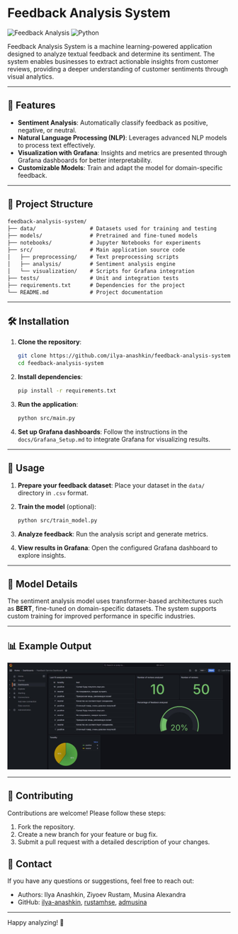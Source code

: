 # Feedback Analysis System

![Feedback Analysis](https://img.shields.io/badge/-Sentiment%20Analysis-blue?style=flat-square)
![Python](https://img.shields.io/badge/Python-3.x-blue.svg)

Feedback Analysis System is a machine learning-powered application designed to analyze textual feedback and determine its sentiment. The system enables businesses to extract actionable insights from customer reviews, providing a deeper understanding of customer sentiments through visual analytics.

---

## 🚀 Features

- **Sentiment Analysis**: Automatically classify feedback as positive, negative, or neutral.
- **Natural Language Processing (NLP)**: Leverages advanced NLP models to process text effectively.
- **Visualization with Grafana**: Insights and metrics are presented through Grafana dashboards for better interpretability.
- **Customizable Models**: Train and adapt the model for domain-specific feedback.

---

## 📂 Project Structure

```
feedback-analysis-system/
├── data/                 # Datasets used for training and testing
├── models/               # Pretrained and fine-tuned models
├── notebooks/            # Jupyter Notebooks for experiments
├── src/                  # Main application source code
│   ├── preprocessing/    # Text preprocessing scripts
│   ├── analysis/         # Sentiment analysis engine
│   └── visualization/    # Scripts for Grafana integration
├── tests/                # Unit and integration tests
├── requirements.txt      # Dependencies for the project
└── README.md             # Project documentation
```


---

## 🛠️ Installation

1. **Clone the repository**:
   ```bash
   git clone https://github.com/ilya-anashkin/feedback-analysis-system.git
   cd feedback-analysis-system
   ```

2. **Install dependencies**:
   ```bash
   pip install -r requirements.txt
   ```

3. **Run the application**:
   ```bash
   python src/main.py
   ```

4. **Set up Grafana dashboards**:
   Follow the instructions in the `docs/Grafana_Setup.md` to integrate Grafana for visualizing results.

---

## 🎯 Usage

1. **Prepare your feedback dataset**:
   Place your dataset in the `data/` directory in `.csv` format.

2. **Train the model** (optional):
   ```bash
   python src/train_model.py
   ```

3. **Analyze feedback**:
   Run the analysis script and generate metrics.

4. **View results in Grafana**:
   Open the configured Grafana dashboard to explore insights.

---

## 🧠 Model Details

The sentiment analysis model uses transformer-based architectures such as **BERT**, fine-tuned on domain-specific datasets. The system supports custom training for improved performance in specific industries.

---

## 📊 Example Output

![Grafana Dashboard](photo_2024-12-02_15-38-41.jpg)

---

## 🤝 Contributing

Contributions are welcome! Please follow these steps:

1. Fork the repository.
2. Create a new branch for your feature or bug fix.
3. Submit a pull request with a detailed description of your changes.

## 📧 Contact

If you have any questions or suggestions, feel free to reach out:

- Authors: Ilya Anashkin, Ziyoev Rustam, Musina Alexandra
- GitHub: [ilya-anashkin](https://github.com/ilya-anashkin), [rustamhse](https://github.com/rustamhse), [admusina](https://github.com/admusina)

---

Happy analyzing! 🎉
